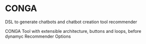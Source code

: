 # CONGA
DSL to generate chatbots and chatbot creation tool recommender


CONGA Tool with extensible architecture, buttons and loops, before dynamyc Recommender Options
